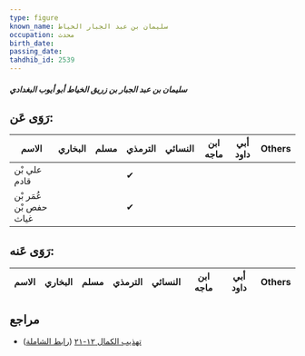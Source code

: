 ```yaml
---
type: figure
known_name: سليمان بن عبد الجبار الخياط
occupation: محدث
birth_date:
passing_date:
tahdhib_id: 2539
---
```

##### سليمان بن عبد الجبار بن زريق الخياط أبو أيوب البغدادي

## رَوَى عَن:
| الاسم                  | البخاري | مسلم | الترمذي | النسائي | ابن ماجه | أبي داود | Others |
| ---------------------- | ------- | ---- | ------- | ------- | -------- | -------- | ------ |
| علي بْن قادم           |         |      | ✔       |         |          |          |        |
| عُمَر بْن حفص بْن غياث |         |      | ✔       |         |          |          |        |
## رَوَى عَنه:
| الاسم | البخاري | مسلم | الترمذي | النسائي | ابن ماجه | أبي داود | Others |
| ----- | ------- | ---- | ------- | ------- | -------- | -------- | ------ |
## مراجع
- [تهذيب الكمال ١٢-٢١](obsidian://open?vault=Tahdhib-al-Kamal&file=Figures/٢٥٣٩-سليمان%20بن%20عبد%20الجبار%20بن%20زريق%20الخياط%20أبو%20أيوب%20البغدادي) ([رابط الشاملة](https://shamela.ws/book/3722/5794))